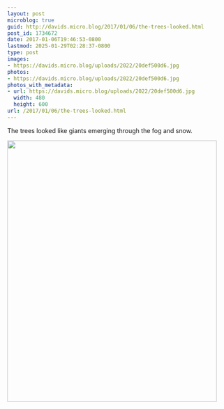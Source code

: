 ```yaml
---
layout: post
microblog: true
guid: http://davids.micro.blog/2017/01/06/the-trees-looked.html
post_id: 1734672
date: 2017-01-06T19:46:53-0800
lastmod: 2025-01-29T02:28:37-0800
type: post
images:
- https://davids.micro.blog/uploads/2022/20def500d6.jpg
photos:
- https://davids.micro.blog/uploads/2022/20def500d6.jpg
photos_with_metadata:
- url: https://davids.micro.blog/uploads/2022/20def500d6.jpg
  width: 480
  height: 600
url: /2017/01/06/the-trees-looked.html
---
```

The trees looked like giants emerging through the fog and snow.

<img src="/uploads/2022/20def500d6.jpg" width="480" height="600" alt="">

